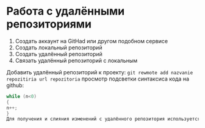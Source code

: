 # Работа с удалёнными репозиториями
1. Создать аккаунт на GitHad или другом подобном сервисе
2. Создать локальный репозиторий
3. Создать удалённый репозиторий
4. Связать удалённый репозиторий с локальным

Добавить удалённый репозиторий к проекту:
                        ```
                        git rewmote add nazvanie repozitiria url repozitoria
                        ```
просмотр подсветки синтаксиса кода на github:
``` C#
while (n<0)
{
n++;
}
Для получения и слияния изменений с удалённого репозитория используется команда `git pull`
